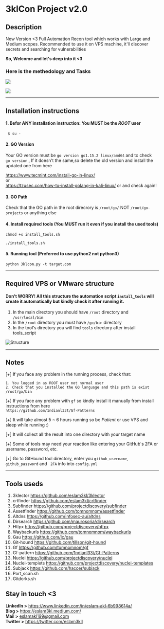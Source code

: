 # 3klCon Project v2.0

## Description
New Version <3 Full Automation Recon tool which works with Large and Medium scopes. 
Recommended to use it on VPS machine, it'll discover secrets and searching for vulnerabilities 

**So, Welcome and let's deep into it <3**

### Here is the methedology and Tasks
![](https://github.com/eslam3kl/3klCon/blob/v2.0/3klcon-MEthedology.png)


![](https://github.com/eslam3kl/3klCon/blob/v2.0/3klconV2.png)


----------------------------------------
## Installation instructions

#### 1. Befor ANY installation instruction: You MUST be the _ROOT_ user
`  $ su - `



#### 2. GO Version 
Your GO version must be `go version go1.15.2 linux/amd64` and to check 
` go version` , If it doesn't the same,so delete the old version and install the updated one from here 

https://www.tecmint.com/install-go-in-linux/
\
or 
\
https://tzusec.com/how-to-install-golang-in-kali-linux/
or 
and check again! 


#### 3. GO Path
Check that the GO path in the root direcrory is
`/root/go/` 
NOT
`/root/go-projects` or anything else 



#### 4. Install required tools (You MUST run it even if you install the used tools) 

` chmod +x install_tools.sh `

` ./install_tools.sh ` 



#### 5. Running tool (Preferred to use python2 not python3)

` python 3klcon.py -t target.com ` 

----------------------------------------

## Required VPS or VMware structure 

#### Don't WORRY! All this structure the automation script `install_tools` will create it automatically but kindly check it after running it.  

1. In the main directory you should have `/root` directory and `/usr/local/bin`
2. In the `/root` directory you must have `/go/bin` directory
3. In the tool's directory you will find `tools` directory after install tools_script 

![Structure](https://github.com/eslam3kl/3klCon/blob/v2.0/structure.png)

----------------------------------------
## Notes
[+] If you face any problem in the running process, check that: 
    
    1. You logged in as ROOT user not normal user 
    2. Check that you installed the GO language and this path is exist /root/go/bin  
   
[+] If you face any problem with `gf` so kindly install it manually from install instructions from here 
   \
   `https://github.com/1ndianl33t/Gf-Patterns`
  
[+] It will take almost 5 ~ 6 hours running so be _Patient_ or use VPS and sleep while running :) 

[+] It will collect all the result into one directory with your target name 

[+] Some of tools may need your reaction like entering your GitHub's 2FA or username, password, etc.

[+] Go to GitHound tool directory, enter you `github_username`, `github_password` and ` 2FA` info into `config.yml` 

----------------------------------------
## Tools useds
1. 3klector https://github.com/eslam3kl/3klector
2. crtfinder https://github.com/eslam3kl/crtfinder
3. Subfinder https://github.com/projectdiscovery/subfinder
4. Assetfinder https://github.com/tomnomnom/assetfinder
5. Altdns https://github.com/infosec-au/altdns 
6. Dirsearch https://github.com/maurosoria/dirsearch
7. Httpx https://github.com/projectdiscovery/httpx
8. Waybackurls https://github.com/tomnomnom/waybackurls
9. Gau https://github.com/lc/gau
10. Git-hound https://github.com/tillson/git-hound
11. Gf https://github.com/tomnomnom/gf 
12. Gf-pattern https://github.com/1ndianl33t/Gf-Patterns
13. Nuclei https://github.com/projectdiscovery/nuclei
14. Nuclei-templets https://github.com/projectdiscovery/nuclei-templates
15. Subjack https://github.com/haccer/subjack 
16. Port_scan.sh 
17. Gitdorks.sh 


## Stay in touch <3 
**LinkedIn >** https://www.linkedin.com/in/eslam-akl-6b998614a/
\
**Blog >** https://eslam3kl.medium.com/
\
**Mail >** eslamakl199@gmail.com
\
**Twitter >**  https://twitter.com/eslam3kll
